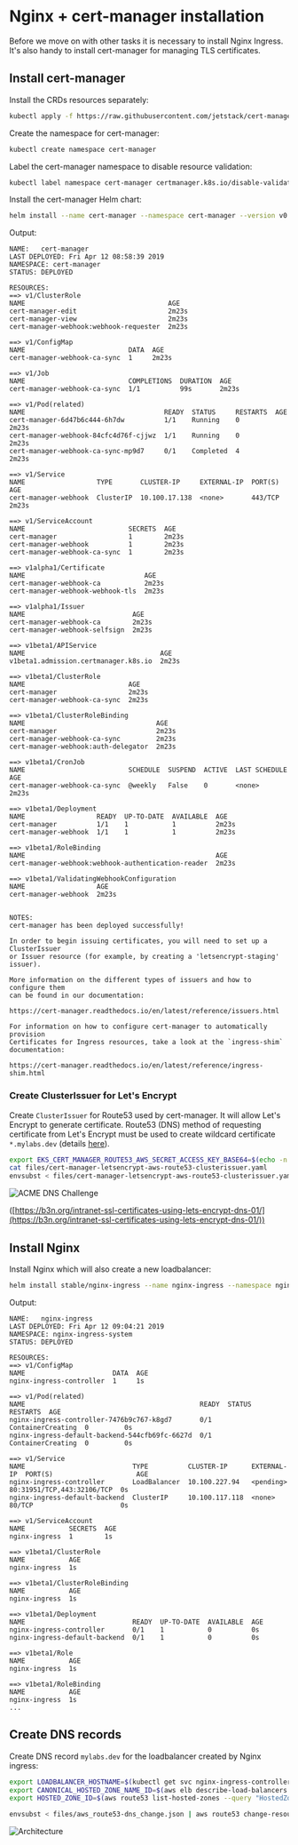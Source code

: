 # Nginx + cert-manager installation

Before we move on with other tasks it is necessary to install Nginx Ingress.
It's also handy to install cert-manager for managing TLS certificates.

## Install cert-manager

Install the CRDs resources separately:

```bash
kubectl apply -f https://raw.githubusercontent.com/jetstack/cert-manager/release-0.6/deploy/manifests/00-crds.yaml
```

Create the namespace for cert-manager:

```bash
kubectl create namespace cert-manager
```

Label the cert-manager namespace to disable resource validation:

```bash
kubectl label namespace cert-manager certmanager.k8s.io/disable-validation=true
```

Install the cert-manager Helm chart:

```bash
helm install --name cert-manager --namespace cert-manager --version v0.6.6 --wait stable/cert-manager
```

Output:

```text
NAME:   cert-manager
LAST DEPLOYED: Fri Apr 12 08:58:39 2019
NAMESPACE: cert-manager
STATUS: DEPLOYED

RESOURCES:
==> v1/ClusterRole
NAME                                    AGE
cert-manager-edit                       2m23s
cert-manager-view                       2m23s
cert-manager-webhook:webhook-requester  2m23s

==> v1/ConfigMap
NAME                          DATA  AGE
cert-manager-webhook-ca-sync  1     2m23s

==> v1/Job
NAME                          COMPLETIONS  DURATION  AGE
cert-manager-webhook-ca-sync  1/1          99s       2m23s

==> v1/Pod(related)
NAME                                   READY  STATUS     RESTARTS  AGE
cert-manager-6d47b6c444-6h7dw          1/1    Running    0         2m23s
cert-manager-webhook-84cfc4d76f-cjjwz  1/1    Running    0         2m23s
cert-manager-webhook-ca-sync-mp9d7     0/1    Completed  4         2m23s

==> v1/Service
NAME                  TYPE       CLUSTER-IP     EXTERNAL-IP  PORT(S)  AGE
cert-manager-webhook  ClusterIP  10.100.17.138  <none>       443/TCP  2m23s

==> v1/ServiceAccount
NAME                          SECRETS  AGE
cert-manager                  1        2m23s
cert-manager-webhook          1        2m23s
cert-manager-webhook-ca-sync  1        2m23s

==> v1alpha1/Certificate
NAME                              AGE
cert-manager-webhook-ca           2m23s
cert-manager-webhook-webhook-tls  2m23s

==> v1alpha1/Issuer
NAME                           AGE
cert-manager-webhook-ca        2m23s
cert-manager-webhook-selfsign  2m23s

==> v1beta1/APIService
NAME                                  AGE
v1beta1.admission.certmanager.k8s.io  2m23s

==> v1beta1/ClusterRole
NAME                          AGE
cert-manager                  2m23s
cert-manager-webhook-ca-sync  2m23s

==> v1beta1/ClusterRoleBinding
NAME                                 AGE
cert-manager                         2m23s
cert-manager-webhook-ca-sync         2m23s
cert-manager-webhook:auth-delegator  2m23s

==> v1beta1/CronJob
NAME                          SCHEDULE  SUSPEND  ACTIVE  LAST SCHEDULE  AGE
cert-manager-webhook-ca-sync  @weekly   False    0       <none>         2m23s

==> v1beta1/Deployment
NAME                  READY  UP-TO-DATE  AVAILABLE  AGE
cert-manager          1/1    1           1          2m23s
cert-manager-webhook  1/1    1           1          2m23s

==> v1beta1/RoleBinding
NAME                                                AGE
cert-manager-webhook:webhook-authentication-reader  2m23s

==> v1beta1/ValidatingWebhookConfiguration
NAME                  AGE
cert-manager-webhook  2m23s


NOTES:
cert-manager has been deployed successfully!

In order to begin issuing certificates, you will need to set up a ClusterIssuer
or Issuer resource (for example, by creating a 'letsencrypt-staging' issuer).

More information on the different types of issuers and how to configure them
can be found in our documentation:

https://cert-manager.readthedocs.io/en/latest/reference/issuers.html

For information on how to configure cert-manager to automatically provision
Certificates for Ingress resources, take a look at the `ingress-shim`
documentation:

https://cert-manager.readthedocs.io/en/latest/reference/ingress-shim.html
```

### Create ClusterIssuer for Let's Encrypt

Create `ClusterIssuer` for Route53 used by cert-manager. It will allow Let's
Encrypt to generate certificate. Route53 (DNS) method of requesting certificate
from Let's Encrypt must be used to create wildcard certificate `*.mylabs.dev`
(details [here](https://community.letsencrypt.org/t/wildcard-certificates-via-http-01/51223)).

```bash
export EKS_CERT_MANAGER_ROUTE53_AWS_SECRET_ACCESS_KEY_BASE64=$(echo -n "$EKS_CERT_MANAGER_ROUTE53_AWS_SECRET_ACCESS_KEY" | base64)
cat files/cert-manager-letsencrypt-aws-route53-clusterissuer.yaml
envsubst < files/cert-manager-letsencrypt-aws-route53-clusterissuer.yaml | kubectl apply -f -
```

![ACME DNS Challenge](https://b3n.org/wp-content/uploads/2016/09/acme_letsencrypt_dns-01-challenge.png
"ACME DNS Challenge")

([https://b3n.org/intranet-ssl-certificates-using-lets-encrypt-dns-01/](https://b3n.org/intranet-ssl-certificates-using-lets-encrypt-dns-01/))

## Install Nginx

Install Nginx which will also create a new loadbalancer:

```bash
helm install stable/nginx-ingress --name nginx-ingress --namespace nginx-ingress-system --set rbac.create=true
```

Output:

```text
NAME:   nginx-ingress
LAST DEPLOYED: Fri Apr 12 09:04:21 2019
NAMESPACE: nginx-ingress-system
STATUS: DEPLOYED

RESOURCES:
==> v1/ConfigMap
NAME                      DATA  AGE
nginx-ingress-controller  1     1s

==> v1/Pod(related)
NAME                                            READY  STATUS             RESTARTS  AGE
nginx-ingress-controller-7476b9c767-k8gd7       0/1    ContainerCreating  0         0s
nginx-ingress-default-backend-544cfb69fc-6627d  0/1    ContainerCreating  0         0s

==> v1/Service
NAME                           TYPE          CLUSTER-IP      EXTERNAL-IP  PORT(S)                     AGE
nginx-ingress-controller       LoadBalancer  10.100.227.94   <pending>    80:31951/TCP,443:32106/TCP  0s
nginx-ingress-default-backend  ClusterIP     10.100.117.118  <none>       80/TCP                      0s

==> v1/ServiceAccount
NAME           SECRETS  AGE
nginx-ingress  1        1s

==> v1beta1/ClusterRole
NAME           AGE
nginx-ingress  1s

==> v1beta1/ClusterRoleBinding
NAME           AGE
nginx-ingress  1s

==> v1beta1/Deployment
NAME                           READY  UP-TO-DATE  AVAILABLE  AGE
nginx-ingress-controller       0/1    1           0          0s
nginx-ingress-default-backend  0/1    1           0          0s

==> v1beta1/Role
NAME           AGE
nginx-ingress  1s

==> v1beta1/RoleBinding
NAME           AGE
nginx-ingress  1s
...
```

## Create DNS records

Create DNS record `mylabs.dev` for the loadbalancer created by Nginx ingress:

```bash
export LOADBALANCER_HOSTNAME=$(kubectl get svc nginx-ingress-controller -n nginx-ingress-system -o jsonpath="{.status.loadBalancer.ingress[0].hostname}")
export CANONICAL_HOSTED_ZONE_NAME_ID=$(aws elb describe-load-balancers --query "LoadBalancerDescriptions[?DNSName==\`$LOADBALANCER_HOSTNAME\`].CanonicalHostedZoneNameID" --output text)
export HOSTED_ZONE_ID=$(aws route53 list-hosted-zones --query "HostedZones[?Name==\`${MY_DOMAIN}.\`].Id" --output text)

envsubst < files/aws_route53-dns_change.json | aws route53 change-resource-record-sets --hosted-zone-id ${HOSTED_ZONE_ID} --change-batch=file:///dev/stdin
```

![Architecture](https://raw.githubusercontent.com/aws-samples/eks-workshop/65b766c494a5b4f5420b2912d8373c4957163541/static/images/crystal.svg?sanitize=true
"Architecture")
